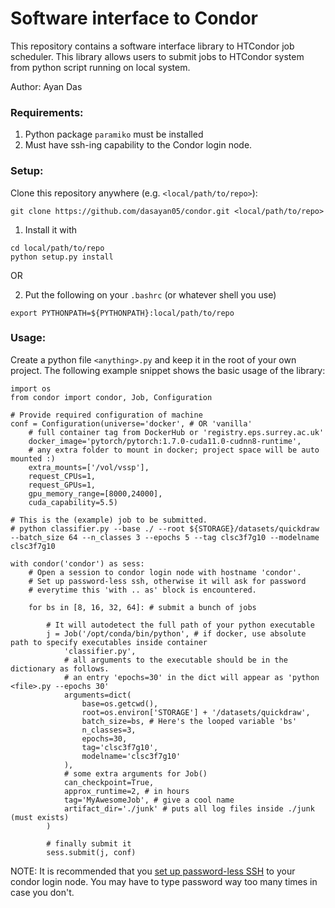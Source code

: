 # Software interface to Condor

This repository contains a software interface library to HTCondor job scheduler. This library allows users to submit jobs to HTCondor system from python script running on local system.

Author: Ayan Das

### Requirements:
1. Python package `paramiko` must be installed
2. Must have ssh-ing capability to the Condor login node.

### Setup:

Clone this repository anywhere (e.g. `<local/path/to/repo>`):

```
git clone https://github.com/dasayan05/condor.git <local/path/to/repo>
```

1. Install it with

```
cd local/path/to/repo
python setup.py install
```

OR

2. Put the following on your `.bashrc` (or whatever shell you use)

```
export PYTHONPATH=${PYTHONPATH}:local/path/to/repo
```

### Usage:

Create a python file `<anything>.py` and keep it in the root of your own project.
The following example snippet shows the basic usage of the library:

```
import os
from condor import condor, Job, Configuration

# Provide required configuration of machine
conf = Configuration(universe='docker', # OR 'vanilla'
    # full container tag from DockerHub or 'registry.eps.surrey.ac.uk'
    docker_image='pytorch/pytorch:1.7.0-cuda11.0-cudnn8-runtime',
    # any extra folder to mount in docker; project space will be auto mounted :)
    extra_mounts=['/vol/vssp'],
    request_CPUs=1,
    request_GPUs=1,
    gpu_memory_range=[8000,24000],
    cuda_capability=5.5)

# This is the (example) job to be submitted.
# python classifier.py --base ./ --root ${STORAGE}/datasets/quickdraw --batch_size 64 --n_classes 3 --epochs 5 --tag clsc3f7g10 --modelname clsc3f7g10

with condor('condor') as sess:
    # Open a session to condor login node with hostname 'condor'.
    # Set up password-less ssh, otherwise it will ask for password
    # everytime this 'with .. as' block is encountered.

    for bs in [8, 16, 32, 64]: # submit a bunch of jobs

        # It will autodetect the full path of your python executable
        j = Job('/opt/conda/bin/python', # if docker, use absolute path to specify executables inside container
            'classifier.py',
            # all arguments to the executable should be in the dictionary as follows.
            # an entry 'epochs=30' in the dict will appear as 'python <file>.py --epochs 30'
            arguments=dict(
                base=os.getcwd(),
                root=os.environ['STORAGE'] + '/datasets/quickdraw',
                batch_size=bs, # Here's the looped variable 'bs'
                n_classes=3,
                epochs=30,
                tag='clsc3f7g10',
                modelname='clsc3f7g10'
            ),
            # some extra arguments for Job()
            can_checkpoint=True,
            approx_runtime=2, # in hours
            tag='MyAwesomeJob', # give a cool name
            artifact_dir='./junk' # puts all log files inside ./junk (must exists)
        )

        # finally submit it
        sess.submit(j, conf)
```

NOTE: It is recommended that you [set up password-less SSH](https://askubuntu.com/a/46935) to your condor login node. You may have to type password way too many times in case you don't.
